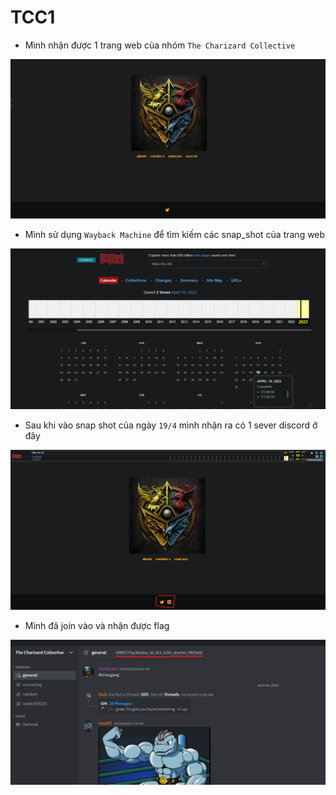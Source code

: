 # TCC1

- Mình nhận được 1 trang web của nhóm `The Charizard Collective`

![web.png](images/web.png)

- Mình sử dụng `Wayback Machine` để tìm kiếm các snap_shot của trang web 

![wb.png](images/wb.png)

- Sau khi vào snap shot của ngày `19/4` mình nhận ra có 1 sever discord ở đây

![wb1.png](images/wb1.png)

- Mình đã join vào và nhận được flag

![flag.png](images/flag.png)
